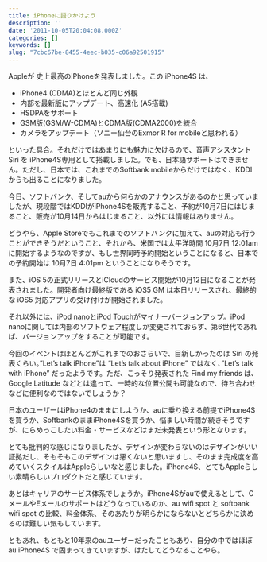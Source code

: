 ```yaml
---
title: iPhoneに語りかけよう
description: ''
date: '2011-10-05T20:04:08.000Z'
categories: []
keywords: []
slug: "7cbc67be-8455-4eec-b035-c06a92501915"
---
```

Appleが 史上最高のiPhoneを発表しました。この iPhone4S は、

*   iPhone4 (CDMA)とほとんど同じ外観
*   内部を最新版にアップデート、高速化 (A5搭載)
*   HSDPAをサポート
*   GSM版(GSM/W-CDMA)とCDMA版(CDMA2000)を統合
*   カメラをアップデート（ソニー仙台のExmor R for mobileと思われる）

といった具合。それだけではあまりにも魅力に欠けるので、音声アシスタント Siri を iPhone4S専用として搭載しました。でも、日本語サポートはできません。ただし、日本では、これまでのSoftbank mobileからだけではなく、KDDIからも出ることになりました。

今日、ソフトバンク、そしてauから何らかのアナウンスがあるのかと思っていましたが、現段階ではKDDIがiPhone4Sを販売すること、予約が10月7日にはじまること、販売が10月14日からはじまること、以外には情報はありません。

どうやら、Apple Storeでもこれまでのソフトバンクに加えて、auの対応も行うことができそうだということ、それから、米国では太平洋時間 10月7日 12:01am に開始するようなのですが、もし世界同時予約開始ということになると、日本での予約開始は 10月7日 4:01pm ということになりそうです。

また、iOS 5の正式リリースとiCloudのサービス開始が10月12日になることが発表されました。開発者向け最終版である iOS5 GM は本日リリースされ、最終的な iOS5 対応アプリの受け付けが開始されました。

それ以外には、iPod nanoとiPod Touchがマイナーバージョンアップ。iPod nanoに関しては内部のソフトウェア程度しか変更されておらず、第6世代であれば、バージョンアップをすることが可能です。

今回のイベントはほとんどがこれまでのおさらいで、目新しかったのは Siri の発表くらい。”Let’s talk iPhone”は “Let’s talk about iPhone” ではなく、”Let’s talk with iPhone” だったようです。ただ、こっそり発表された Find my friends は、Google Latitude などとは違って、一時的な位置公開も可能なので、待ち合わせなどに便利なのではないでしょうか？

日本のユーザーはiPhone4のままにしようか、auに乗り換える前提でiPhone4Sを買うか、SoftbankのままiPhone4Sを買うか、悩ましい時間が続きそうですが、にらめっこしたい料金・サービスなどはまだ未発表という形となります。

とても批判的な感じになりましたが、デザインが変わらないのはデザインがいい証拠だし、そもそもこのデザインは悪くないと思いますし、そのまま完成度を高めていくスタイルはAppleらしいなと感じました。iPhone4S、とてもAppleらしい素晴らしいプロダクトだと感じています。

あとはキャリアのサービス体系でしょうか。iPhone4Sがauで使えるとして、CメールやEメールのサポートはどうなっているのか、au wifi spot と softbank wifi spot の比較、料金体系、そのあたりが明らかにならないとどちらかに決めるのは難しい気もしています。

ともあれ、もともと10年来のauユーザーだったこともあり、自分の中ではほぼ au iPhone4S で固まってきていますが、はたしてどうなることやら。